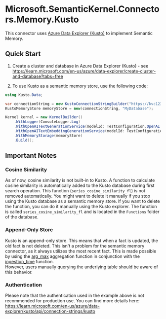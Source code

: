 ﻿# Microsoft.SemanticKernel.Connectors.Memory.Kusto

This connector uses [Azure Data Explorer (Kusto)](https://learn.microsoft.com/en-us/azure/data-explorer/) to implement Semantic Memory.

## Quick Start

1. Create a cluster and database in Azure Data Explorer (Kusto) - see https://learn.microsoft.com/en-us/azure/data-explorer/create-cluster-and-database?tabs=free

2. To use Kusto as a semantic memory store, use the following code:

```csharp
using Kusto.Data;

var connectionString = new KustoConnectionStringBuilder("https://kvc123.eastus.kusto.windows.net").WithAadUserPromptAuthentication();
KustoMemoryStore memoryStore = new(connectionString, "MyDatabase");

Kernel kernel = new KernelBuilder()
    .WithLogger(ConsoleLogger.Log)
    .WithOpenAITextGenerationService(modelId: TestConfiguration.OpenAI.ModelId, apiKey: TestConfiguration.OpenAI.ApiKey)
    .WithOpenAITextEmbeddingGenerationService(modelId: TestConfiguration.OpenAI.EmbeddingModelId,apiKey: TestConfiguration.OpenAI.ApiKey)
    .WithMemoryStorage(memoryStore)
    .Build();
```

## Important Notes

### Cosine Similarity
As of now, cosine similarity is not built-in to Kusto. 
A function to calculate cosine similarity is automatically added to the Kusto database during first search operation. 
This function (`series_cosine_similarity_fl`) is not removed automatically. 
You might want to delete it manually if you stop using the Kusto database as a semantic memory store. 
If you want to delete the function, you can do it manually using the Kusto explorer. 
The function is called `series_cosine_similarity_fl` and is located in the `Functions` folder of the database. 

### Append-Only Store
Kusto is an append-only store. This means that when a fact is updated, the old fact is not deleted. 
This isn't a problem for the semantic memory connector, as it always utilizes the most recent fact. 
This is made possible by using the [arg_max](https://learn.microsoft.com/en-us/azure/data-explorer/kusto/query/arg-max-aggfunction) aggregation function in conjunction with the [ingestion_time](https://learn.microsoft.com/en-us/azure/data-explorer/kusto/query/ingestiontimefunction) function.  
However, users manually querying the underlying table should be aware of this behavior.

### Authentication
Please note that the authentication used in the example above is not recommended for production use. You can find more details here: https://learn.microsoft.com/en-us/azure/data-explorer/kusto/api/connection-strings/kusto
